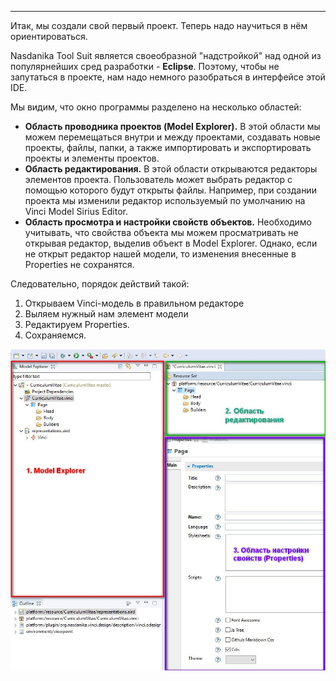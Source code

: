 
------

Итак, мы создали свой первый проект. Теперь надо научиться в нём ориентироваться. 

Nasdanika Tool Suit является своеобразной "надстройкой" над одной из популярнейших сред разработки - __Eclipse__. Поэтому, чтобы не запутаться в проекте, нам надо немного разобраться в интерфейсе этой IDE.

Мы видим, что окно программы разделено на несколько областей: 

- __Область проводника проектов (Model Explorer).__ В этой области мы можем перемещаться внутри и между проектами, создавать новые проекты, файлы, папки, а также импортировать и экспортировать проекты и элементы проектов.  
- __Область редактирования.__ В этой области открываются редакторы элементов проекта. Пользователь может выбрать редактор с помощью которого будут открыты файлы. Например, при создании проекта мы изменили редактор используемый по умолчанию на Vinci Model Sirius Editor.
- __Область просмотра и настройки свойств объектов.__ Необходимо учитывать, что свойства объекта мы можем просматривать не открывая редактор, выделив объект в Model Explorer. Однако, если не открыт редактор нашей модели, то изменения внесенные в Properties не сохранятся.

Следовательно, порядок действий такой:

1. Открываем Vinci-модель в правильном редакторе
2. Выляем нужный нам элемент модели
3. Редактируем Properties.
4. Сохраняемся.

![Основные элементы интерфейса Eclipse](img/02.ModelCreation/16.02_interfeisNTS02.jpg "Интерфейс Эклипс: Model Explorer, область редактирования, просмотр свойств элементов диаграммы")    